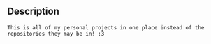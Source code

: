 ## Description

    This is all of my personal projects in one place instead of the repositories they may be in! :3